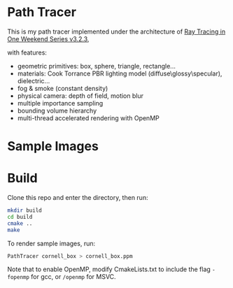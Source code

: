 # Path Tracer

This is my path tracer implemented under the architecture of [Ray Tracing in One Weekend Series v3.2.3](https://raytracing.github.io/),

with features:

- geometric primitives: box, sphere, triangle, rectangle...
- materials: Cook Torrance PBR lighting model (diffuse\glossy\specular), dielectric...
- fog & smoke (constant density)
- physical camera: depth of field, motion blur
- multiple importance sampling
- bounding volume hierarchy
- multi-thread accelerated rendering with OpenMP

# Sample Images



# Build

Clone this repo and enter the directory, then run:

```bash
mkdir build
cd build
cmake ..
make
```

To render sample images, run:

```bash
PathTracer cornell_box > cornell_box.ppm
```

Note that to enable OpenMP, modify CmakeLists.txt to include the flag `-fopenmp` for gcc, or `/openmp` for MSVC.